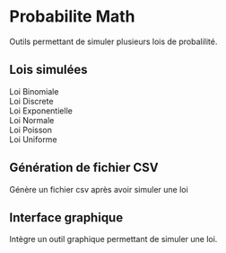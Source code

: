# Probabilite Math
Outils permettant de simuler plusieurs lois de probalilité. 

## Lois simulées
Loi Binomiale  
Loi Discrete  
Loi Exponentielle  
Loi Normale  
Loi Poisson  
Loi Uniforme   

## Génération de fichier CSV
Génère un fichier csv après avoir simuler une loi

## Interface graphique
Intègre un outil graphique permettant de simuler une loi.
